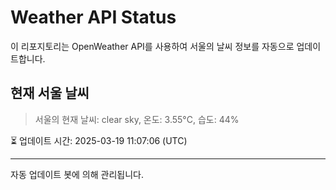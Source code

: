 
# Weather API Status

이 리포지토리는 OpenWeather API를 사용하여 서울의 날씨 정보를 자동으로 업데이트합니다.

## 현재 서울 날씨
> 서울의 현재 날씨: clear sky, 온도: 3.55°C, 습도: 44%

⏳ 업데이트 시간: 2025-03-19 11:07:06 (UTC)

---
자동 업데이트 봇에 의해 관리됩니다.
